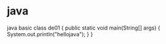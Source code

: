 # java
java basic
class  de01
{
	public static void main(String[] args) 
	{
		System.out.println("hellojava");
	}
}
